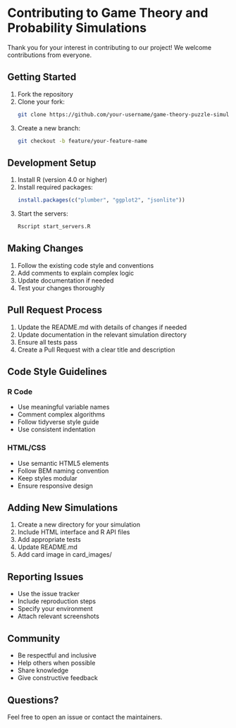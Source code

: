 # Contributing to Game Theory and Probability Simulations

Thank you for your interest in contributing to our project! We welcome contributions from everyone.

## Getting Started

1. Fork the repository
2. Clone your fork:
   ```bash
   git clone https://github.com/your-username/game-theory-puzzle-simulations.git
   ```
3. Create a new branch:
   ```bash
   git checkout -b feature/your-feature-name
   ```

## Development Setup

1. Install R (version 4.0 or higher)
2. Install required packages:
   ```R
   install.packages(c("plumber", "ggplot2", "jsonlite"))
   ```
3. Start the servers:
   ```R
   Rscript start_servers.R
   ```

## Making Changes

1. Follow the existing code style and conventions
2. Add comments to explain complex logic
3. Update documentation if needed
4. Test your changes thoroughly

## Pull Request Process

1. Update the README.md with details of changes if needed
2. Update documentation in the relevant simulation directory
3. Ensure all tests pass
4. Create a Pull Request with a clear title and description

## Code Style Guidelines

### R Code
- Use meaningful variable names
- Comment complex algorithms
- Follow tidyverse style guide
- Use consistent indentation

### HTML/CSS
- Use semantic HTML5 elements
- Follow BEM naming convention
- Keep styles modular
- Ensure responsive design

## Adding New Simulations

1. Create a new directory for your simulation
2. Include HTML interface and R API files
3. Add appropriate tests
4. Update README.md
5. Add card image in card_images/

## Reporting Issues

- Use the issue tracker
- Include reproduction steps
- Specify your environment
- Attach relevant screenshots

## Community

- Be respectful and inclusive
- Help others when possible
- Share knowledge
- Give constructive feedback

## Questions?

Feel free to open an issue or contact the maintainers.
